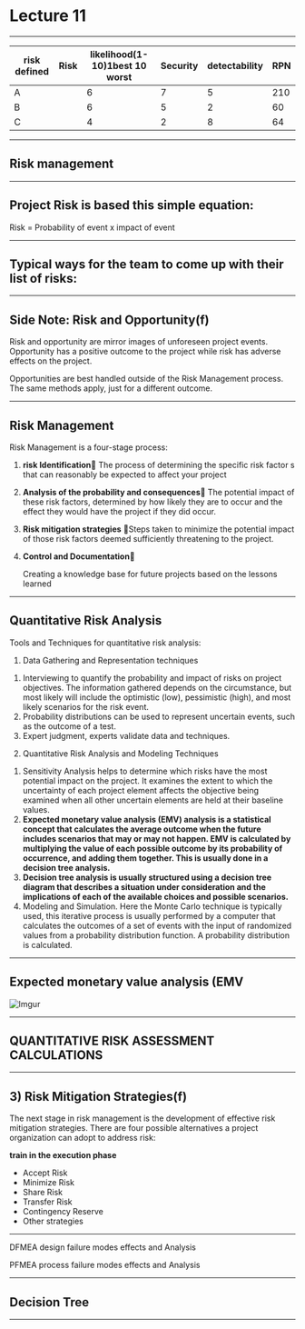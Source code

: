 # Lecture 11

---



| risk defined | Risk | likelihood(1-10)1best 10 worst | Security | detectability | RPN  |
| ------------ | ---- | ------------------------------ | -------- | ------------- | ---- |
| A            |      | 6                              | 7        | 5             | 210  |
| B            |      | 6                              | 5        | 2             | 60   |
| C            |      | 4                              | 2        | 8             | 64   |

---

## Risk management

---

## Project Risk is based this simple equation:

Risk = Probability of event     x      impact of event

---

## Typical ways for the team to come up with their list of risks:

---

## Side Note: Risk and Opportunity(f)

Risk and opportunity are mirror images of unforeseen project events. Opportunity has a positive outcome to the project while risk has adverse effects on the project.

 Opportunities are best handled outside of the Risk Management process. The same methods apply, just for a different outcome.

---

## Risk Management

Risk Management is a four-stage process:

1. **risk Identification** The process of determining the specific risk factor s that can reasonably be expected to affect your project

2. **Analysis of the probability and consequences** The potential impact of these risk factors, determined by how likely they are to occur and the effect they would have the project if they did occur.

3. **Risk mitigation strategies** Steps taken to minimize the potential impact of those risk factors deemed sufficiently threatening to the project.

4. **Control and Documentation**

   Creating a knowledge base for future projects based on the lessons learned



---

## Quantitative Risk Analysis

Tools and Techniques for quantitative risk analysis:

1) Data Gathering and Representation techniques

1. Interviewing to quantify the probability and impact of risks on project objectives. The information gathered depends on the circumstance, but most likely will include the optimistic (low), pessimistic (high), and most likely scenarios for the risk event.
2.  Probability distributions can be used to represent uncertain events, such as the outcome of a test.
3.  Expert judgment, experts validate data and techniques.

2) Quantitative Risk Analysis and Modeling Techniques

1. Sensitivity Analysis helps to determine which risks have the most potential impact on the project. It examines the extent to which the uncertainty of each project element affects the objective being examined when all other uncertain elements are held at their baseline values. 
2. **Expected monetary value analysis (EMV) analysis is a statistical concept that calculates the average outcome when the future includes scenarios that may or may not happen. EMV is calculated by multiplying the value of each possible outcome by its probability of occurrence, and adding them together. This is usually done in a decision tree analysis.**
3. **Decision tree analysis is usually structured using a decision tree diagram that describes a situation under consideration and the implications of each of the available choices and possible scenarios.** 
4. Modeling and Simulation. Here the Monte Carlo technique  is typically used, this iterative process is usually performed by a computer that calculates the outcomes of a set of events with the input of randomized values from a probability distribution function. A probability distribution is calculated.

---

## Expected monetary value analysis (EMV

![Imgur](http://i.imgur.com/WjWo39Q.png)

---

## QUANTITATIVE RISK ASSESSMENT CALCULATIONS

---

## 3) Risk Mitigation Strategies(f)

The next stage in risk management is the development of effective risk mitigation strategies. There are four possible alternatives a project organization can adopt to address risk:

**train in the execution phase**

+ Accept Risk
+ Minimize Risk
+ Share Risk
+ Transfer Risk
+ Contingency Reserve
+ Other strategies

----

DFMEA design failure modes effects and Analysis

PFMEA process failure modes effects and Analysis

---

## Decision Tree

---

